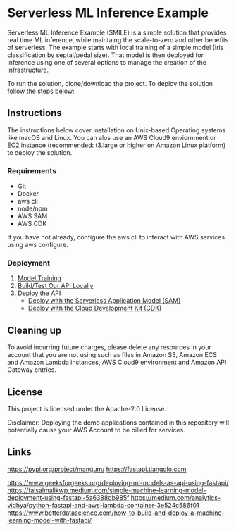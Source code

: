 # Serverless ML Inference Example

Serverless ML Inference Example (SMILE) is a simple solution that provides real time ML inference, while maintaing the scale-to-zero and other benefits of serverless. The example starts with local training of a simple model (Iris classification by septal/pedal size). That model is then deployed for inference using one of several options to manage the creation of the infrastructure.

To run the solution, clone/download the project. To deploy the solution follow the steps below:


## Instructions

The instructions below cover installation on Unix-based Operating systems like macOS and Linux. You can alos use an AWS Cloud9 enviornment or EC2 instance (recommended: t3.large or higher on Amazon Linux platform) to deploy the solution.

### Requirements
- Git
- Docker
- aws cli
- node/npm
- AWS SAM
- AWS CDK

If you have not already, configure the aws cli to interact with AWS services using aws configure.

### Deployment

1. [Model Training](docs/model_training.md)
2. [Build/Test Our API Locally](docs/build_test_locally.md)
3. Deploy the API
    - [Deploy with the Serverless Application Model (SAM)](docs/deploy_with_sam.md)
    - [Deploy with the Cloud Development Kit (CDK)](docs/deploy_with_cdk.md)

## Cleaning up

To avoid incurring future charges, please delete any resources in your account that you are not using such as files in Amazon S3, Amazon ECS and Amazon Lambda instances, AWS Cloud9 environment and Amazon API Gateway entries.

## License

This project is licensed under the Apache-2.0 License.

Disclaimer: Deploying the demo applications contained in this repository will potentially cause your AWS Account to be billed for services.

## Links

https://pypi.org/project/mangum/
https://fastapi.tiangolo.com


https://www.geeksforgeeks.org/deploying-ml-models-as-api-using-fastapi/
https://faisalmalikwp.medium.com/simple-machine-learning-model-deployment-using-fastapi-5a6388db985f
https://medium.com/analytics-vidhya/python-fastapi-and-aws-lambda-container-3e524c586f01
https://www.betterdatascience.com/how-to-build-and-deploy-a-machine-learning-model-with-fastapi/

